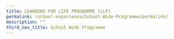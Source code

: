 ```yaml
---
title: LEARNING FOR LIFE PROGRAMME (LLP)
permalink: /school-experience/School-Wide-Programme/permalink/
description: ""
third_nav_title: School Wide Programme
---
```

